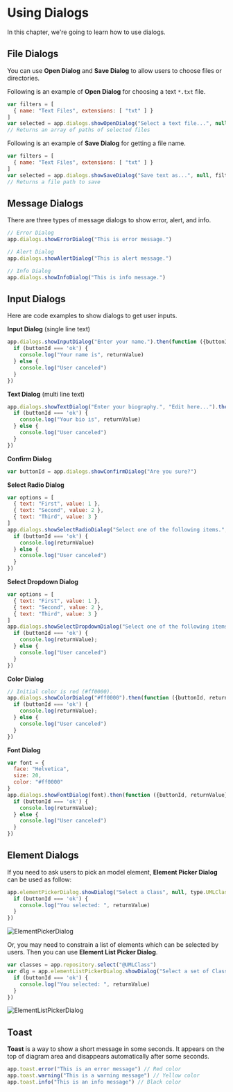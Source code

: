 # Using Dialogs

In this chapter, we're going to learn how to use dialogs.

## File Dialogs

You can use **Open Dialog** and **Save Dialog** to allow users to choose files or directories.

Following is an example of **Open Dialog** for choosing a text `*.txt` file.

```javascript
var filters = [
  { name: "Text Files", extensions: [ "txt" ] }
]
var selected = app.dialogs.showOpenDialog("Select a text file...", null, filters)
// Returns an array of paths of selected files
```

Following is an example of **Save Dialog** for getting a file name.

```javascript
var filters = [
  { name: "Text Files", extensions: [ "txt" ] }
]
var selected = app.dialogs.showSaveDialog("Save text as...", null, filters)
// Returns a file path to save
```

## Message Dialogs

There are three types of message dialogs to show error, alert, and info.

```javascript
// Error Dialog
app.dialogs.showErrorDialog("This is error message.")

// Alert Dialog
app.dialogs.showAlertDialog("This is alert message.")

// Info Dialog
app.dialogs.showInfoDialog("This is info message.")
```

## Input Dialogs

Here are code examples to show dialogs to get user inputs.

**Input Dialog** \(single line text\)

```javascript
app.dialogs.showInputDialog("Enter your name.").then(function ({buttonId, returnValue}) {
  if (buttonId === 'ok') {
    console.log("Your name is", returnValue)
  } else {
    console.log("User canceled")
  }
})
```

**Text Dialog** \(multi line text\)

```javascript
app.dialogs.showTextDialog("Enter your biography.", "Edit here...").then(function ({buttonId, returnValue}) {
  if (buttonId === 'ok') {
    console.log("Your bio is", returnValue)
  } else {
    console.log("User canceled")
  }
})
```

**Confirm Dialog**

```javascript
var buttonId = app.dialogs.showConfirmDialog("Are you sure?")
```

**Select Radio Dialog**

```javascript
var options = [
  { text: "First", value: 1 },
  { text: "Second", value: 2 },
  { text: "Third", value: 3 }
]
app.dialogs.showSelectRadioDialog("Select one of the following items.", options).then(function ({buttonId, returnValue}) {
  if (buttonId === 'ok') {
    console.log(returnValue)
  } else {
    console.log("User canceled")
  }
})
```

**Select Dropdown Dialog**

```javascript
var options = [
  { text: "First", value: 1 },
  { text: "Second", value: 2 },
  { text: "Third", value: 3 }
]
app.dialogs.showSelectDropdownDialog("Select one of the following items.", options).then(function ({buttonId, returnValue}) {
  if (buttonId === 'ok') {
    console.log(returnValue);
  } else {
    console.log("User canceled")
  }
})
```

**Color Dialog**

```javascript
// Initial color is red (#ff0000).
app.dialogs.showColorDialog("#ff0000").then(function ({buttonId, returnValue}) {
  if (buttonId === 'ok') {
    console.log(returnValue);
  } else {
    console.log("User canceled")
  }
})
```

**Font Dialog**

```javascript
var font = {
  face: "Helvetica",
  size: 20,
  color: "#ff0000"
}
app.dialogs.showFontDialog(font).then(function ({buttonId, returnValue}) {
  if (buttonId === 'ok') {
    console.log(returnValue);
  } else {
    console.log("User canceled")
  }
})
```

## Element Dialogs

If you need to ask users to pick an model element, **Element Picker Dialog** can be used as follow:

```javascript
app.elementPickerDialog.showDialog("Select a Class", null, type.UMLClass).then(function ({buttonId, returnValue}) {
  if (buttonId === 'ok') {
    console.log("You selected: ", returnValue)
  }
})
```

![ElementPickerDialog](https://github.com/staruml/staruml-dev-docs/blob/master/images/ElementPickerDialog.png?raw=true)

Or, you may need to constrain a list of elements which can be selected by users. Then you can use **Element List Picker Dialog**.

```javascript
var classes = app.repository.select("@UMLClass")
var dlg = app.elementListPickerDialog.showDialog("Select a set of Class", classes).then(function ({buttonId, returnValue}) {
  if (buttonId === 'ok') {
    console.log("You selected: ", returnValue)
  }
})
```

![ElementListPickerDialog](https://github.com/staruml/staruml-dev-docs/blob/master/images/ElementListPickerDialog.png?raw=true)

## Toast

**Toast** is a way to show a short message in some seconds. It appears on the top of diagram area and disappears automatically after some seconds.

```javascript
app.toast.error("This is an error message") // Red color
app.toast.warning("This is a warning message") // Yellow color
app.toast.info("This is an info message") // Black color
```

